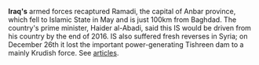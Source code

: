 __Iraq's__ armed forces recaptured Ramadi, the capital of Anbar province, which fell to Islamic
State in May and is just 100km from Baghdad. The country's prime minister, Haider al-Abadi, said
this IS would be driven from his country by the end of 2016. IS also suffered fresh reverses in
Syria; on December 26th it lost the important power-generating Tishreen dam to a mainly Krudish
force. See [articles](http://www.economist.com/news/middle-east-and-africa/21684794-retaking-ramadi-iraqs-security-forces-have-won-morale-boosting).
